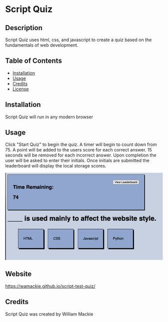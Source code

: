 # Script Quiz

## Description
Script Quiz uses html, css, and javascript to create a quiz based on the fundamentals of web development.

## Table of Contents
* [Installation](#installation)
* [Usage](#usage)
* [Credits](#credits)
* [License](#license)

## Installation
Script Quiz will run in any modern browser

## Usage
Click "Start Quiz" to begin the quiz. A timer will begin to count down from 75. A point will be added to the users score for each correct answer. 15 seconds will be removed for each incorrect answer. Upon completion the user will be asked to enter their initials. Once initials are submitted the leaderboard will display the local storage scores.

![screenshot](assets/images/screenshot.png)

## Website
https://wamackie.github.io/script-test-quiz/

## Credits
Script Quiz was created by William Mackie



